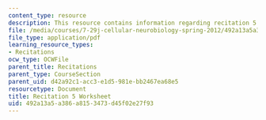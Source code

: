 ```yaml
---
content_type: resource
description: This resource contains information regarding recitation 5 worksheet
file: /media/courses/7-29j-cellular-neurobiology-spring-2012/492a13a5a386a8153473d45f02e27f93_MIT7_29JS12_Recitation5.pdf
file_type: application/pdf
learning_resource_types:
- Recitations
ocw_type: OCWFile
parent_title: Recitations
parent_type: CourseSection
parent_uid: d42a92c1-acc3-e1d5-981e-bb2467ea68e5
resourcetype: Document
title: Recitation 5 Worksheet
uid: 492a13a5-a386-a815-3473-d45f02e27f93
---
```

